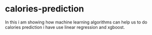 # calories-prediction

In this i am showing how machine learning algorithms can help us to do calories prediction
i have use linear regression and xgboost. 
